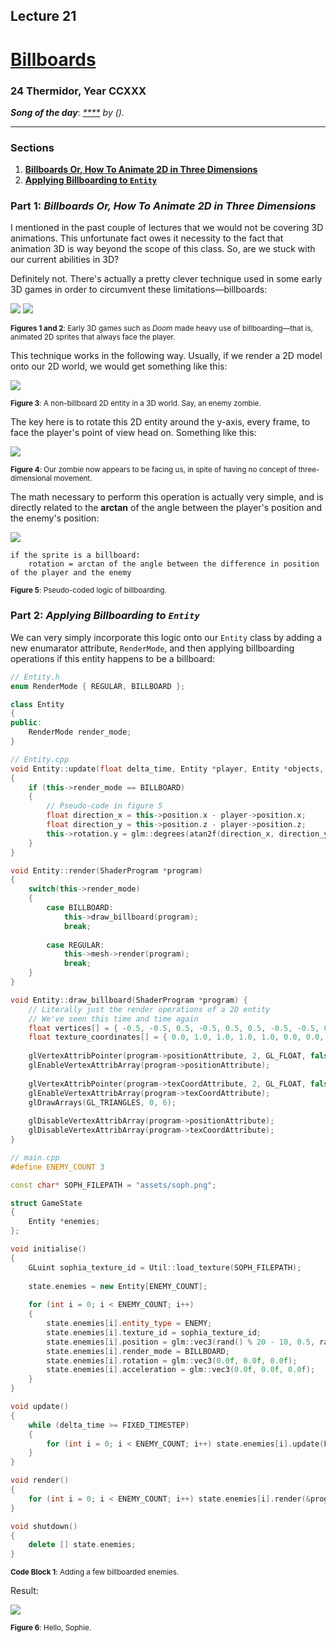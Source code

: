## Lecture 21

# [**Billboards**](main.cpp)

### 24 Thermidor, Year CCXXX

***Song of the day***: _[****]() by  ()._

---

### Sections

1. [**Billboards Or, How To Animate 2D in Three Dimensions**](#part-1-billboards-or-how-to-animate-2d-in-three-dimensions)
2. [**Applying Billboarding to `Entity`**](#part-2-applying-billboarding-to-entity)

### Part 1: *Billboards Or, How To Animate 2D in Three Dimensions*

I mentioned in the past couple of lectures that we would not be covering 3D animations. This unfortunate fact owes it necessity to the fact that animation 3D is way beyond the scope of this class. So, are we stuck with our current abilities in 3D? 

Definitely not. There's actually a pretty clever technique used in some early 3D games in order to circumvent these limitations—billboards:

![](assets/doom_ithink.png)
![](assets/more-billboardy-games.png)

<sub>**Figures 1 and 2**: Early 3D games such as _Doom_ made heavy use of billboarding—that is, animated 2D sprites that always face the player.</sub>

This technique works in the following way. Usually, if we render a 2D model onto our 2D world, we would get something like this:

![](assets/non-billboard.png)

<sub>**Figure 3**: A non-billboard 2D entity in a 3D world. Say, an enemy zombie.</sub>

The key here is to rotate this 2D entity around the y-axis, every frame, to face the player's point of view head on. Something like this:

![](assets/billboard-rendering.png)

<sub>**Figure 4**: Our zombie now appears to be facing us, in spite of having no concept of three-dimensional movement.</sub>

The math necessary to perform this operation is actually very simple, and is directly related to the **arctan** of the angle between the player's position and the enemy's position:

![](assets/arctan.png)

```
if the sprite is a billboard:
    rotation = arctan of the angle between the difference in position of the player and the enemy
```

<sub>**Figure 5**: Pseudo-coded logic of billboarding.</sub>

### Part 2: *Applying Billboarding to `Entity`*

We can very simply incorporate this logic onto our `Entity` class by adding a new enumarator attribute, `RenderMode`, and then applying billboarding operations if this entity happens to be a billboard:

```c++
// Entity.h
enum RenderMode { REGULAR, BILLBOARD };

class Entity
{
public:
    RenderMode render_mode;
}
```
```c++
// Entity.cpp
void Entity::update(float delta_time, Entity *player, Entity *objects, int object_count)
{
    if (this->render_mode == BILLBOARD)
    {
        // Pseudo-code in figure 5
        float direction_x = this->position.x - player->position.x;
        float direction_y = this->position.z - player->position.z;
        this->rotation.y = glm::degrees(atan2f(direction_x, direction_y));
    }
}

void Entity::render(ShaderProgram *program)
{
    switch(this->render_mode)
    {
        case BILLBOARD:
            this->draw_billboard(program);
            break;
            
        case REGULAR:
            this->mesh->render(program);
            break;
    }
}

void Entity::draw_billboard(ShaderProgram *program) {
    // Literally just the render operations of a 2D entity
    // We've seen this time and time again
    float vertices[] = { -0.5, -0.5, 0.5, -0.5, 0.5, 0.5, -0.5, -0.5, 0.5, 0.5, -0.5, 0.5 };
    float texture_coordinates[] = { 0.0, 1.0, 1.0, 1.0, 1.0, 0.0, 0.0, 1.0, 1.0, 0.0, 0.0, 0.0 };
    
    glVertexAttribPointer(program->positionAttribute, 2, GL_FLOAT, false, 0, vertices);
    glEnableVertexAttribArray(program->positionAttribute);
    
    glVertexAttribPointer(program->texCoordAttribute, 2, GL_FLOAT, false, 0, texture_coordinates);
    glEnableVertexAttribArray(program->texCoordAttribute);
    glDrawArrays(GL_TRIANGLES, 0, 6);
    
    glDisableVertexAttribArray(program->positionAttribute);
    glDisableVertexAttribArray(program->texCoordAttribute);
}
```
```c++
// main.cpp
#define ENEMY_COUNT 3

const char* SOPH_FILEPATH = "assets/soph.png";

struct GameState
{
    Entity *enemies;
};

void initialise()
{
    GLuint sophia_texture_id = Util::load_texture(SOPH_FILEPATH);
    
    state.enemies = new Entity[ENEMY_COUNT];
    
    for (int i = 0; i < ENEMY_COUNT; i++)
    {
        state.enemies[i].entity_type = ENEMY;
        state.enemies[i].texture_id = sophia_texture_id;
        state.enemies[i].position = glm::vec3(rand() % 20 - 10, 0.5, rand() % 20 - 10);
        state.enemies[i].render_mode = BILLBOARD;
        state.enemies[i].rotation = glm::vec3(0.0f, 0.0f, 0.0f);
        state.enemies[i].acceleration = glm::vec3(0.0f, 0.0f, 0.0f);
    }
}

void update()
{
    while (delta_time >= FIXED_TIMESTEP)
    {
        for (int i = 0; i < ENEMY_COUNT; i++) state.enemies[i].update(FIXED_TIMESTEP, state.player, state.crates, CRATE_COUNT);
    }
}

void render()
{
    for (int i = 0; i < ENEMY_COUNT; i++) state.enemies[i].render(&program);
}

void shutdown()
{
    delete [] state.enemies;
}
```

<sub>**Code Block 1**: Adding a few billboarded enemies.</sub>

Result:

![](assets/result.png)

<sub>**Figure 6**: Hello, Sophie.</sub>


